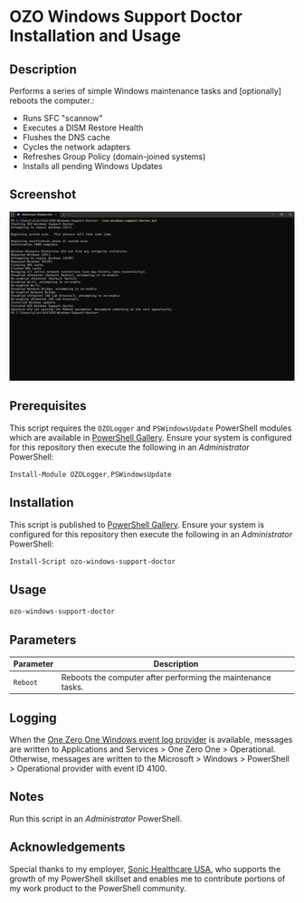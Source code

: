 # OZO Windows Support Doctor Installation and Usage
## Description
Performs a series of simple Windows maintenance tasks and [optionally] reboots the computer.:
* Runs SFC "scannow"
* Executes a DISM Restore Health
* Flushes the DNS cache
* Cycles the network adapters
* Refreshes Group Policy (domain-joined systems)
* Installs all pending Windows Updates

## Screenshot
<img src="ozo-windows-support-doctor.png" width="600">

## Prerequisites
This script requires the `OZOLogger` and `PSWindowsUpdate` PowerShell modules which are available in [PowerShell Gallery](https://learn.microsoft.com/en-us/powershell/scripting/gallery/overview?view=powershell-5.1). Ensure your system is configured for this repository then execute the following in an _Administrator_ PowerShell:

```powershell
Install-Module OZOLogger,PSWindowsUpdate
```

## Installation
This script is published to [PowerShell Gallery](https://learn.microsoft.com/en-us/powershell/scripting/gallery/overview?view=powershell-5.1). Ensure your system is configured for this repository then execute the following in an _Administrator_ PowerShell:

```powershell
Install-Script ozo-windows-support-doctor
```

## Usage
```powershell
ozo-windows-support-doctor
```

## Parameters
|Parameter|Description|
|---------|-----------|
|`Reboot`|Reboots the computer after performing the maintenance tasks.|

## Logging
When the [One Zero One Windows event log provider](https://github.com/onezeroone-dev/OZO-Windows-Event-Log-Provider-Setup/blob/main/README.md) is available, messages are written to Applications and Services > One Zero One > Operational. Otherwise, messages are written to the Microsoft > Windows > PowerShell > Operational provider with event ID 4100.

## Notes
Run this script in an _Administrator_ PowerShell.

## Acknowledgements
Special thanks to my employer, [Sonic Healthcare USA](https://sonichealthcareusa.com), who supports the growth of my PowerShell skillset and enables me to contribute portions of my work product to the PowerShell community.
